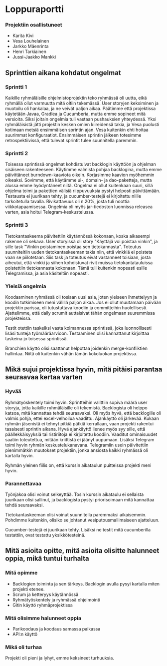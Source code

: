 # Loppuraportti

### Projektiin osallistuneet
* Karita Kivi
* Vesa Louhelainen
* Jarkko Mäenrinta
* Henri Tarkiainen
* Jussi-Jaakko Mankki

## Sprinttien aikana kohdatut ongelmat

### Sprintti 1

Kaikille ryhmäläisille ohjelmistoprojektin teko ryhmässä oli uutta, eikä ryhmällä ollut varmuutta mitä oltiin tekemässä. User storyjen keksiminen ja muotoilu oli hankalaa, ja ne veivät paljon aikaa. Päätimme että projektissa käytetään Javaa, Gradlea ja Cucumberia, mutta emme sopineet mitä versioita. Siksi joitain ongelmia tuli vastaan pushauksien yhteydessä. Yksi ryhmäläisistä jätti projektin kesken omien kiireidensä takia, ja Vesa puolusti kotimaan metsiä ensimmäisen sprintin ajan. Vesa kuitenkin ehti hoitaa suurimmat konfiguraatiot. Ensimmäisen sprintin jälkeen totesimme retrospektiivissä, että tulevat sprintit tulee suunnitella paremmin.

### Sprintti 2

Toisessa sprintissä ongelmat kohdistuivat backlogin käyttöön ja ohjelman sisäiseen rakenteeseen. Käytimme valmista pohjaa backlogina, mutta emme päivittäneet burndown-kaaviota oikein. Korjasimme kaavion myöhemmin oikeaksi. Sovimme, että käytämme ui-, domain- ja dao-paketteja, mutta alussa emme hyödyntäneet niitä. Ongelma ei ollut kuitenkaan suuri, sillä ohjelma toimi ja pakettien välisiä riippuvuuksia pystyi helposti päivittämään. Testausta ei juurikaan tehty, ja cucumber-testejä ei kirjoitettu niille tarkoitetulla tavalla. Rivikattavuus oli n.20%, josta tuli noottia viikkotapaamisessa. Ongelmia oli myös jar-tiedoston luonnissa releasea varten, asia hoitui Telegram-keskustelussa.

### Sprintti 3

Tietokantaskeema päivitettiin käytännössä kokonaan, koska aikasempi rakenne oli sekava. User storyissä oli story "Käyttäjä voi poistaa vinkin", ja sille task "Vinkin poistaminen poistaa sen tietokannasta". Toteutus suunniteltiin uuden tietokantaskeeman takia niin, että vinkkiä ei poisteta vaan se piilotetaan. Siis task ja toteutus eivät vastanneet toisiaan, josta aiheutui, että vinkki ja siihen kohdistuvat rivit muissa tietokantatauluissa poistettiin tietokannasta kokonaan. Tämä tuli kuitenkin nopeasti esille Telegramissa, ja asia käsiteltiin nopeasti.

### Yleisiä ongelmia

Koodaaminen ryhmässä oli tosiaan uusi asia, joten yleiseen ihmettelyyn ja koodin tutkimiseen meni välillä paljon aikaa. Jos ei ollut muutamaan päivään projektin parissa, oli tutustuttava koodiin ja committeihin huolellisesti. Ajattelimme, että daily scrumit auttaisivat tähän ongelmaan suuremmissa projekteissa.

Testit otettiin taskeiksi vasta kolmannessa sprintissä, joka luonnollisesti lisäsi tunteja työmääräarvioon. Testaaminen olisi kannattanut kirjoittaa taskeina jo toisessa sprintissä.

Branchien käyttö olisi saattanut helpottaa joidenkin merge-konfliktien hallintaa. Niitä oli kuitenkin vähän tämän kokoluokan projektissa.

## Mikä sujui projektissa hyvin, mitä pitäisi parantaa seuraavaa kertaa varten

### Hyvää

Ryhmätyöskentely toimi hyvin. Sprintteihin valittiin sopiva määrä user storyja, jotta kaikille ryhmäläisille oli tekemistä. Backlogista oli helppo katsoa, mitä kannattaa tehdä seuraavaksi. Oli myös hyvä, että backlogille oli valmis pohja, ettei excel-velhoilua vaadittu. Ajankäyttö oli järkevää. Kukaan ryhmän jäsenistä ei tehnyt pitkiä pätkiä kerrallaan, vaan projekti rakentui tasaisesti sprintin aikana. Hyvä ajankäyttö lienee myös syy sille, että päällekkäisyyksiä tai ristiriitoja ei kirjoitettu koodiin. Vaaditut ominaisuudet saatiin toteutettua, mitään kriittistä ei jäänyt uupumaan. Lisäksi Telegram toimi hyvin ryhmän keskustelukanavana. Telegramiin usein päivitettiin pienimmätkin muutokset projektiin, jonka ansiosta kaikki ryhmässä oli kartalla hyvin.

Ryhmän yleinen fiilis on, että kurssin aikataulun puitteissa projekti meni hyvin.

### Parannettavaa

Työnjakoa olisi voinut selkeyttää. Tosin kurssin aikataulu ei sellaista juurikaan olisi sallinut, ja backlogista pystyi priorisoimaan mitä kannattaa tehdä seuraavaksi.

Tietokantaskeeman olisi voinut suunnitella paremmaksi aikaisemmin. Pohdimme kuitenkin, olisiko se johtanut vesiputousmallimaiseen ajatteluun. 

Cucumber-testejä ei juurikaan tehty. Lisäksi ne testit mitä cucumberilla testattiin, ovat testattu yksikkötesteinä.

## Mitä asioita opitte, mitä asioita olisitte halunneet oppia, mikä tuntui turhalta

### Mitä opimme
* Backlogien toiminta ja sen tärkeys. Backlogin avulla pysyi kartalla miten projekti etenee.
* Scrum ja ketteryys käytännössä
* Ryhmätyöskentely ja ryhmässä ohjelmointi
* Gitin käyttö ryhmäprojektissa

### Mitä olisimme halunneet oppia
* Parikoodaus ja koodaus samassa paikassa
* API:n käyttö

### Mikä oli turhaa
Projekti oli pieni ja lyhyt, emme keksineet turhuuksia.
